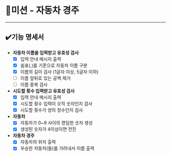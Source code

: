 # 🚀미션 - 자동차 경주

---

## ✔️기능 명세서
- **자동차 이름을 입력받고 유효성 검사**
  - [x] 입력 안내 메시지 출력
  - [x] 쉼표(,)를 기준으로 자동차 이름 구분
  - [x] 이름의 길이 검사 (1글자 이상, 5글자 이하)
  - [ ] 이름 앞뒤로 있는 공백 제거
  - [ ] 이름 중복 검사
- **시도할 횟수 입력받고 유효성 검사**
  - [x] 입력 안내 메시지 출력
  - [x] 시도할 횟수 입력이 오직 숫자인지 검사
  - [x] 시도할 횟수가 양의 정수인지 검사
- **자동차**
  - [x] 자동차가 0~9 사이의 랜덤한 숫자 생성
  - [x] 생성된 숫자가 4이상이면 전진
- **자동차 경주**
  - [x] 자동차의 위치 출력
  - [x] 우승한 자동차(들)를 가려내서 이름 출력